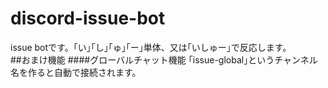 # discord-issue-bot
issue botです。｢い｣｢し｣｢ゅ｣｢ー｣単体、又は｢いしゅー｣で反応します。  
##おまけ機能
####グローバルチャット機能
｢issue-global｣というチャンネル名を作ると自動で接続されます。
